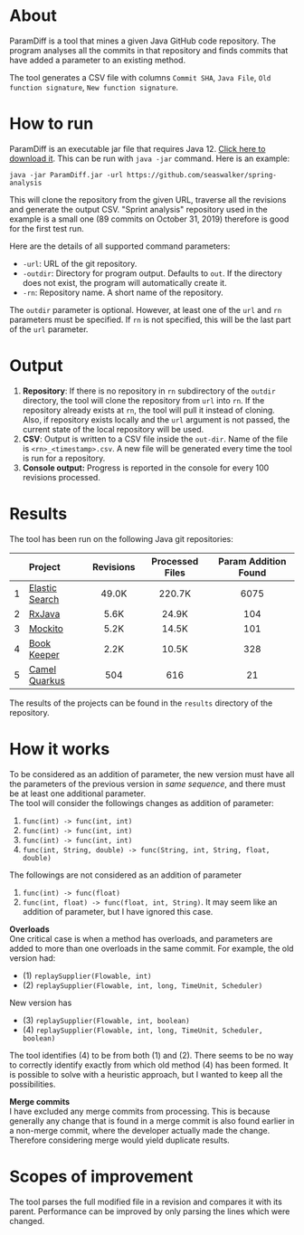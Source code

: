 # About
ParamDiff is a tool that mines a given Java GitHub code repository. The program analyses all the commits in that repository and finds commits that have added a parameter to an existing method.

The tool generates a CSV file with columns  `Commit SHA`, `Java File`, `Old function signature`, `New function signature`. 

# How to run
ParamDiff is an executable jar file that requires Java 12. [Click here to download it](https://github.com/Mohayemin/param-diff/releases/download/v1.0/ParamDiff.jar). This can be run with `java -jar` command. Here is an example:  
```
java -jar ParamDiff.jar -url https://github.com/seaswalker/spring-analysis
```
This will clone the repository from the given URL, traverse all the revisions and generate the output CSV. "Sprint analysis" repository used in the example is a small one (89 commits on October 31, 2019) therefore is good for the first test run.

Here are the details of all supported command parameters:
- `-url`: URL of the git repository.
- `-outdir`: Directory for program output. Defaults to `out`. If the directory does not exist, the program will automatically create it.
- `-rn`: Repository name. A short name of the repository.

The `outdir` parameter is optional. However, at least one of the `url` and `rn` parameters must be specified. If `rn` is not specified, this will be the last part of the `url` parameter.


# Output

1. **Repository**: If there is no repository in `rn` subdirectory of the `outdir` directory, the tool will clone the repository from `url` into `rn`. If the repository already exists at `rn`, the tool will pull it instead of cloning. Also, if repository exists locally and the `url` argument is not passed, the current state of the local repository will be used.
2. **CSV**: Output is written to a CSV file inside the `out-dir`. Name of the file is `<rn>_<timestamp>.csv`. A new file will be generated every time the tool is run for a repository.
3. **Console output:** Progress is reported in the console for every 100 revisions processed. 


# Results
The tool has been run on the following Java git repositories:

|   | Project  | Revisions  | Processed Files | Param Addition Found |
| --:| :-------| :------:| :-:| :-: |
| 1 | [Elastic Search](https://github.com/elastic/elasticsearch)| 49.0K | 220.7K |6075 |
| 2 | [RxJava](https://github.com/ReactiveX/RxJava)              |  5.6K | 24.9K | 104 |
| 3 | [Mockito](https://github.com/mockito/mockito)             |  5.2K | 14.5K | 101 |
| 4 | [Book Keeper](https://github.com/apache/bookkeeper)       |  2.2K | 10.5K | 328 |
| 5 | [Camel Quarkus](https://github.com/apache/camel-quarkus)  |  504 | 616 | 21 |

The results of the projects can be found in the `results` directory of the repository.

# How it works
To be considered as an addition of parameter, the new version must have all the parameters of the previous version in *same sequence*, and there must be at least one additional parameter.  
The tool will consider the followings changes as addition of parameter:  
1. `func(int) -> func(int, int)`  
2. `func(int) -> func(int, int)`
3. `func(int) -> func(int, int)`   
4. `func(int, String, double) -> func(String, int, String, float, double)`

The followings are not considered as an addition of parameter
1. `func(int) -> func(float)`
2. `func(int, float) -> func(float, int, String)`. It may seem like an addition of parameter, but I have ignored this case.

**Overloads**  
One critical case is when a method has overloads, and parameters are added to more than one overloads in the same commit. For example, the old version had:
* (1) `replaySupplier(Flowable, int)`
* (2) `replaySupplier(Flowable, int, long, TimeUnit, Scheduler)`  

New version has
* (3) `replaySupplier(Flowable, int, boolean)`
* (4) `replaySupplier(Flowable, int, long, TimeUnit, Scheduler, boolean)`

The tool identifies (4) to be from both (1) and (2). There seems to be no way to correctly identify exactly from which old method (4) has been formed. It is possible to solve with a heuristic approach, but I wanted to keep all the possibilities.

**Merge commits**  
I have excluded any merge commits from processing. This is because generally any change that is found in a merge commit is also found earlier in a non-merge commit, where the developer actually made the change. Therefore considering merge would yield duplicate results.  

# Scopes of improvement
The tool parses the full modified file in a revision and compares it with its parent. Performance can be improved by only parsing the lines which were changed. 